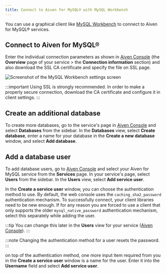 ```yaml
---
title: Connect to Aiven for MySQL® with MySQL Workbench
---
```


You can use a graphical client like [MySQL
Workbench](https://www.mysql.com/products/workbench/) to connect to
Aiven for MySQL® services.

## Connect to Aiven for MySQL®

Enter the individual connection parameters as shown in [Aiven
Console](https://console.aiven.io/) (the **Overview** page of your
service \> the **Connection information** section) and also download the
SSL CA certificate and specify the file on SSL page.

![Screenshot of the MySQL Workbench settings screen](/images/products/mysql/mysql-workbench.png)

:::important
Using SSL is strongly recommended. In order to make a properly secure
connection, download the CA certificate and configure it in client
settings.
:::

## Create an additional database

To create more databases, go to the service's page in [Aiven
Console](https://console.aiven.io/) and select **Databases** from the
sidebar. In the **Databases** view, select **Create database**, enter a
name for your database in the **Create a new database** window, and
select **Add database**.

## Add a database user

To add database users, go to [Aiven Console](https://console.aiven.io/)
and select your Aiven for MySQL service from the **Services** page. In
your service's page, select **Users** from the sidebar. In the
**Users** view, select **Add service user**.

In the **Create a service user** window, you can choose the
authentication method to use. By default, the web console uses the
`caching_sha2_password` authentication mechanism. To successfully
connect, your client libraries need to be new enough. If for any reason
you are forced to use a client that only supports the older
`mysql_native_password` authentication mechanism, select this separately
while adding the user.

:::tip
You can change this later in the **Users** view for your service ([Aiven
Console](https://console.aiven.io/)).
:::

:::note
Changing the authentication method for a user resets the password.
:::

on top of the authentication method, one more input item required from
you in the **Create a service user** window is a name for the user.
Enter it into the **Username** field and select **Add service user**.
